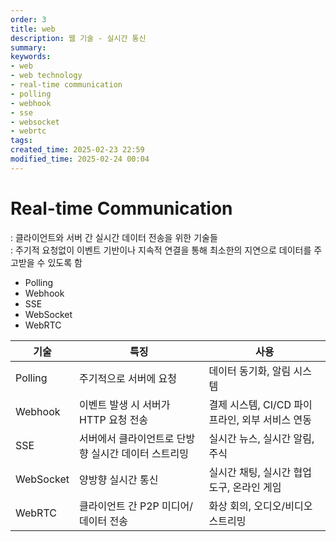 ```yaml
---
order: 3
title: web
description: 웹 기술 - 실시간 통신
summary:
keywords:
- web
- web technology
- real-time communication
- polling
- webhook
- sse
- websocket
- webrtc
tags:
created_time: 2025-02-23 22:59
modified_time: 2025-02-24 00:04
---
```


# Real-time Communication
: 클라이언트와 서버 간 실시간 데이터 전송을 위한 기술들  
: 주기적 요청없이 이벤트 기반이나 지속적 연결을 통해 최소한의 지연으로 데이터를 주고받을 수 있도록 함  

- Polling
- Webhook
- SSE
- WebSocket
- WebRTC


기술 | 특징 | 사용
---|---|---
Polling   | 주기적으로 서버에 요청 | 데이터 동기화, 알림 시스템
Webhook   | 이벤트 발생 시 서버가 HTTP 요청 전송 | 결제 시스템, CI/CD 파이프라인, 외부 서비스 연동
SSE       | 서버에서 클라이언트로 단방향 실시간 데이터 스트리밍 | 실시간 뉴스, 실시간 알림, 주식
WebSocket | 양방향 실시간 통신 | 실시간 채팅, 실시간 협업 도구, 온라인 게임
WebRTC    | 클라이언트 간 P2P 미디어/데이터 전송 | 화상 회의, 오디오/비디오 스트리밍


